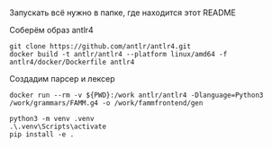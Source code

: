 #
Запускать всё нужно в папке, где находится этот README

Соберём образ antlr4

```shell
git clone https://github.com/antlr/antlr4.git
docker build -t antlr/antlr4 --platform linux/amd64 -f antlr4/docker/Dockerfile antlr4
```

Создадим парсер и лексер

```shell
docker run --rm -v ${PWD}:/work antlr/antlr4 -Dlanguage=Python3 /work/grammars/FAMM.g4 -o /work/fammfrontend/gen
```

```shell
python3 -m venv .venv
.\.venv\Scripts\activate
pip install -e .
```
